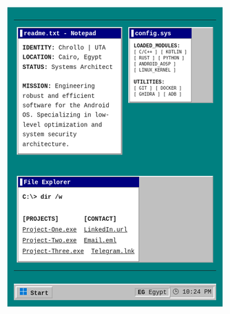 <div style="font-family: 'Lucida Console', 'Courier New', monospace; background-color: #008080; border: 2px solid #fff; padding: 15px;">

<!-- Main Desktop Area with Windows -->
<table>
<tr valign="top">

<!-- Window 1: User Profile -->
<td width="55%">
<table width="100%" style="border: 2px outset #fff; background-color: #c0c0c0;">
  <tr style="background-color: #000080; color: #fff;">
    <td style="padding: 3px 5px;"><b>▋readme.txt - Notepad</b></td>
  </tr>
  <tr>
    <td style="padding: 10px; background-color: #fff; border: 1px solid #808080; font-size: 14px; line-height: 1.6;">
      <b>IDENTITY:</b> Chrollo | UTA<br>
      <b>LOCATION:</b> Cairo, Egypt<br>
      <b>STATUS:</b> Systems Architect<br><br>
      <b>MISSION:</b> Engineering robust and efficient software for the Android OS. Specializing in low-level optimization and system security architecture.
    </td>
  </tr>
</table>
</td>

<!-- Window 2: Skills Matrix -->
<td width="45%">
<table width="100%" style="border: 2px outset #fff; background-color: #c0c0c0;">
  <tr style="background-color: #000080; color: #fff;">
    <td style="padding: 3px 5px;"><b>▋config.sys</b></td>
  </tr>
  <tr>
    <td style="padding: 10px; background-color: #fff; border: 1px solid #808080; font-size: 12px;">
      <b>LOADED_MODULES:</b><br>
      <code>[ C/C++ ]</code> <code>[ KOTLIN ]</code><br>
      <code>[ RUST ]</code> <code>[ PYTHON ]</code><br>
      <code>[ ANDROID_AOSP ]</code><br>
      <code>[ LINUX_KERNEL ]</code><br><br>
      <b>UTILITIES:</b><br>
      <code>[ GIT ]</code> <code>[ DOCKER ]</code><br>
      <code>[ GHIDRA ]</code> <code>[ ADB ]</code>
    </td>
  </tr>
</table>
</td>
</tr>

<tr valign="top">
<!-- Window 3: File Explorer for Projects & Contact -->
<td colspan="2">
<br>
<table width="100%" style="border: 2px outset #fff; background-color: #c0c0c0;">
  <tr style="background-color: #000080; color: #fff;">
    <td style="padding: 3px 5px;"><b>▋File Explorer</b></td>
  </tr>
  <tr>
    <td style="padding: 10px; background-color: #fff; border: 1px solid #808080; font-size: 14px; line-height: 1.8;">
      <b>C:\> dir /w</b><br>
      <br>
      <b>[PROJECTS]</b>       <b>[CONTACT]</b><br>
      <a href="PROJECT_URL_1">Project-One.exe</a>  <a href="URL_TO_YOUR_LINKEDIN">LinkedIn.url</a><br>
      <a href="PROJECT_URL_2">Project-Two.exe</a>  <a href="mailto:YOUR_EMAIL_HERE">Email.eml</a><br>
      <a href="PROJECT_URL_3">Project-Three.exe</a>  <a href="https://t.me/YOUR_TELEGRAM_ID">Telegram.lnk</a><br>
    </td>
  </tr>
</table>
</td>
</tr>
</table>

<!-- Taskbar -->
<br>
<div style="border-top: 2px outset #fff; background-color: #c0c0c0; padding: 4px; display: flex; align-items: center;">
  <div style="border: 2px outset #fff; padding: 2px 8px; font-weight: bold; background-color: #c0c0c0;">
    <img src="https://raw.githubusercontent.com/github/explore/main/topics/windows/windows.png" width="16" alt="Start Icon"/> Start
  </div>
  <div style="flex-grow: 1; border-left: 2px solid #808080; border-right: 2px solid #808080; margin: 0 5px;"></div>
  <div style="border: 2px inset #fff; padding: 0 5px;">
    <b>EG</b> Egypt
  </div>
  <div style="border: 2px inset #fff; padding: 0 5px;">
    🕒 10:24 PM
  </div>
</div>
</div>
